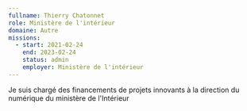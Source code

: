 ```yaml
---
fullname: Thierry Chatonnet
role: Ministère de l'intérieur
domaine: Autre
missions:
  - start: 2021-02-24
    end: 2023-02-24
    status: admin
    employer: Ministère de l'intérieur
---
```


Je suis chargé des financements de projets innovants à la direction du numérique du ministère de l'Intérieur 
